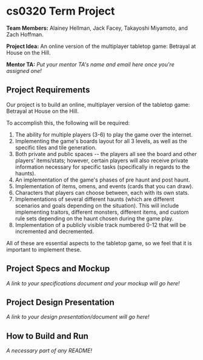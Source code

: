 # cs0320 Term Project

**Team Members:** Alainey Hellman, Jack Facey, Takayoshi Miyamoto, and Zach Hoffman.

**Project Idea:** An online version of the multiplayer tabletop game: Betrayal at House on the Hill.

**Mentor TA:** _Put your mentor TA's name and email here once you're assigned one!_

## Project Requirements

Our project is to build an online, multiplayer version of the tabletop game: Betrayal at House on the Hill.

To accomplish this, the following will be required:

1. The ability for multiple players (3-6) to play the game over the internet.
2. Implementing the game's boards layout for all 3 levels, as well as the specific tiles and tile generation.
3. Both private and public spaces -- the players all see the board and other players’ items/stats; however, certain players will also receive private information necessary for specific tasks (specifically in regards to the haunts).
4. An implementation of the game's phases of pre haunt and post haunt.
5. Implementation of items, omens, and events (cards that you can draw).
6. Characters that players can choose between, each with its own stats.
7. Implementations of several different haunts (which are different scenarios and goals depending on the situation).  This will include implementing traitors, different monsters, different items, and custom rule sets depending on the haunt chosen during the game play.
8. Implementation of a publicly visible track numbered 0-12 that will be incremented and decremented. 

All of these are essential aspects to the tabletop game, so we feel that it is important to implement these. 

## Project Specs and Mockup
_A link to your specifications document and your mockup will go here!_

## Project Design Presentation
_A link to your design presentation/document will go here!_

## How to Build and Run
_A necessary part of any README!_
